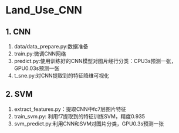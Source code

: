 # Land_Use_CNN
## 1. CNN
1. data/data_prepare.py:数据准备
2. train.py:微调CNN网络
3. predict.py:使用训练好的CNN模型对图片经行分类：CPU3s预测一张，GPU0.03s预测一张
4. t_sne.py:对CNN提取到的特征降维可视化

## 2. SVM
1. extract_features.py：提取CNN中fc7层图片特征
2. train_svm.py: 利用f7提取到的特征训练SVM，精度0.935
3. svm_predict.py:利用CNN和SVM对图片分类，GPU0.3s预测一张
